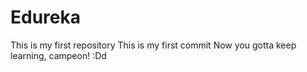# Edureka
This is my first repository
This is my first commit
Now you gotta keep learning, campeon! :Dd
